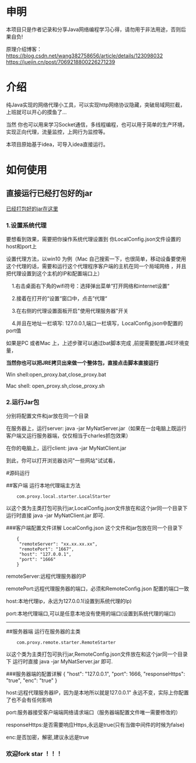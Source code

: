 
# 申明

本项目只是作者记录和分享Java网络编程学习心得，请勿用于非法用途，否则后果自负!

原理介绍博客：
https://blog.csdn.net/wang382758656/article/details/123098032
https://juejin.cn/post/7069218800226271239

# 介绍

纯Java实现的网络代理小工具，可以实现http网络协议隐藏，突破局域网拦截，上班就可以开心的摸鱼了...

当然 你也可以用来学习Socket通信，多线程编程，也可以用于简单的生产环境，实现正向代理，流量监控，上网行为监控等。

本项目原始基于idea，可导入idea直接运行。

# 如何使用

## 直接运行已经打包好的jar
[已经打包好的jar在这里](./out/artifacts/)

### 1.设置系统代理

要想看到效果，需要把你操作系统代理设置到 你LocalConfig.json文件设置的host和port上

设置代理方法，以win10 为例（Mac 自己搜索一下，也很简单，移动设备要使用这个代理的话，需要和运行这个代理程序客户端的主机在同一个局域网络
，并且把代理设置到这个主机的IP和配置端口上）

&nbsp;&nbsp;&nbsp;&nbsp;1.右击桌面右下角的wifi符号：选择弹出菜单“打开网络和internet设置“

&nbsp;&nbsp;&nbsp;&nbsp;2.接着在打开的“设置“窗口中，点击”代理“

&nbsp;&nbsp;&nbsp;&nbsp;3.在右侧的代理设置面板开启"使用代理服务器"开关

&nbsp;&nbsp;&nbsp;&nbsp;4.并且在地址一栏填写: 127.0.0.1,端口一栏填写，LocalConfig.json中配置的port值


如果是PC 或者Mac 上，上述步骤可以通过bat脚本完成 ,前提需要配置JRE环境变量，

**当然你也可以把JRE拷贝出来做一个整体包，直接点击脚本直接运行**

Win shell:open_proxy.bat,close_proxy.bat

Mac shell: open_proxy.sh,close_proxy.sh

### 2.运行Jar包

分别将配置文件和jar放在同一个目录

在服务器上，运行server: java -jar MyNatServer.jar（如果在一台电脑上既运行客户端又运行服务器端，仅仅相当于charles抓包效果）

在你的电脑上，运行client: java -jar MyNatClient.jar

到此，你可以打开浏览器访问"一些网站"试试看，


#源码运行

##客户端
运行本地代理端主方法

        com.proxy.local.starter.LocalStarter

以这个类为主类打包可执行jar,LocalConfig.json文件放在和这个jar同一个目录下
运行时直接 java -jar MyNatClient.jar 即可.

###客户端配置文件详解
LocalConfig.json 这个文件和jar包放在同一个目录下


        {
         "remoteServer": "xx.xx.xx.xx",
         "remotePort": "1667",
         "host": "127.0.0.1",
         "port": "1666"
        }

remoteServer:远程代理服务器的IP

remotePort:远程代理服务器的端口，必须和RemoteConfig.json 配置的端口一致

host:本地代理ip，永远为127.0.0.1(设置到系统代理的Ip)

port:本地代理端口,可以是任意本地没有使用的端口(设置到系统代理的端口)

***

##服务器端
运行在服务器的主类

        com.proxy.remote.starter.RemoteStarter

以这个类为主类打包可执行jar,RemoteConfig.json文件放在和这个jar同一个目录下
运行时直接 java -jar MyNatServer.jar 即可.



###服务器端的配置详解
        {
            "host": "127.0.0.1",
            "port": 1666,
            "responseHttps": "true",
            "enc": "true"
        }


host:远程代理服务器IP，因为是本地所以就是127.0.0.1" 永远不变，实际上你配置了也不会有任何影响

port:服务器接受客户端端网络请求端口（服务器端配置文件唯一需要修改的）

responseHttps:是否需要响应Https,永远是true(只有当做中间件的时候为false)

enc:是否加密，解密,建议永远是true


### 欢迎fork star ！！！
